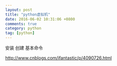 ```yaml
---
layout: post
title: "python虚拟机"
date: 2016-06-02 10:31:06 +0800
comments: true
category: python
tag: [python]
---
```


安装 创建 基本命令

<a href="http://www.cnblogs.com/ifantastic/p/4090726.html">http://www.cnblogs.com/ifantastic/p/4090726.html</a>



